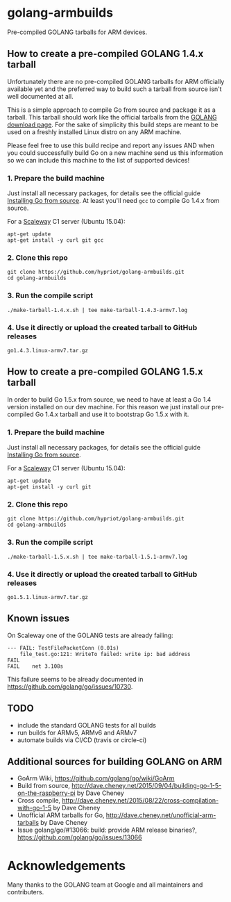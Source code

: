 # golang-armbuilds
Pre-compiled GOLANG tarballs for ARM devices.


## How to create a pre-compiled GOLANG 1.4.x tarball
Unfortunately there are no pre-compiled GOLANG tarballs for ARM officially available yet and
the preferred way to build such a tarball from source isn't well documented at all.

This is a simple approach to compile Go from source and package it as a tarball. This tarball
should work like the official tarballs from the [GOLANG download page](https://golang.org/dl/).
For the sake of simplicity this build steps are meant to be used on a freshly installed Linux
distro on any ARM machine.

Please feel free to use this build recipe and report any issues AND when you could
successfully build Go on a new machine send us this information so we can include this machine
to the list of supported devices!

### 1. Prepare the build machine

   Just install all necessary packages, for details see the official guide
   [Installing Go from source](https://golang.org/doc/install/source).
   At least you'll need `gcc` to compile Go 1.4.x from source.

   For a [Scaleway](https://www.scaleway.com) C1 server (Ubuntu 15.04):
   ```
   apt-get update
   apt-get install -y curl git gcc
   ```

### 2. Clone this repo
```
git clone https://github.com/hypriot/golang-armbuilds.git
cd golang-armbuilds
```

### 3. Run the compile script
```
./make-tarball-1.4.x.sh | tee make-tarball-1.4.3-armv7.log
```

### 4. Use it directly or upload the created tarball to GitHub releases
```
go1.4.3.linux-armv7.tar.gz
```


## How to create a pre-compiled GOLANG 1.5.x tarball
In order to build Go 1.5.x from source, we need to have at least a Go 1.4 version installed on
our dev machine. For this reason we just install our pre-compiled Go 1.4.x tarball and use it
to bootstrap Go 1.5.x with it.

### 1. Prepare the build machine

   Just install all necessary packages, for details see the official guide
   [Installing Go from source](https://golang.org/doc/install/source).

   For a [Scaleway](https://www.scaleway.com) C1 server (Ubuntu 15.04):
   ```
   apt-get update
   apt-get install -y curl git
   ```

### 2. Clone this repo
```
git clone https://github.com/hypriot/golang-armbuilds.git
cd golang-armbuilds
```

### 3. Run the compile script
```
./make-tarball-1.5.x.sh | tee make-tarball-1.5.1-armv7.log
```

### 4. Use it directly or upload the created tarball to GitHub releases
```
go1.5.1.linux-armv7.tar.gz
```


## Known issues
On Scaleway one of the GOLANG tests are already failing:
```
--- FAIL: TestFilePacketConn (0.01s)
	file_test.go:121: WriteTo failed: write ip: bad address
FAIL
FAIL	net	3.108s
```
This failure seems to be already documented in https://github.com/golang/go/issues/10730.


## TODO
- include the standard GOLANG tests for all builds
- run builds for ARMv5, ARMv6 and ARMv7
- automate builds via CI/CD (travis or circle-ci)


## Additional sources for building GOLANG on ARM
- GoArm Wiki, https://github.com/golang/go/wiki/GoArm
- Build from source, http://dave.cheney.net/2015/09/04/building-go-1-5-on-the-raspberry-pi by Dave Cheney
- Cross compile, http://dave.cheney.net/2015/08/22/cross-compilation-with-go-1-5 by Dave Cheney
- Unofficial ARM tarballs for Go, http://dave.cheney.net/unofficial-arm-tarballs by Dave Cheney
- Issue golang/go/#13066: build: provide ARM release binaries?, https://github.com/golang/go/issues/13066


# Acknowledgements
Many thanks to the GOLANG team at Google and all maintainers and contributers.
